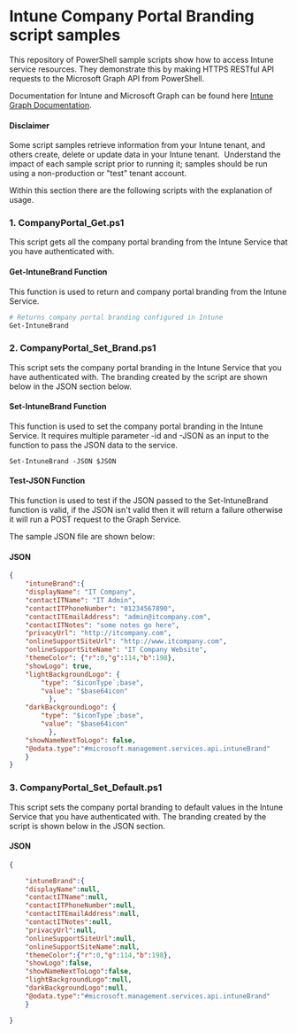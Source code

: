# Intune Company Portal Branding script samples

This repository of PowerShell sample scripts show how to access Intune service resources.  They demonstrate this by making HTTPS RESTful API requests to the Microsoft Graph API from PowerShell.

Documentation for Intune and Microsoft Graph can be found here [Intune Graph Documentation](https://developer.microsoft.com/en-us/graph/docs/api-reference/beta/resources/intune_graph_overview).

#### Disclaimer
Some script samples retrieve information from your Intune tenant, and others create, delete or update data in your Intune tenant.  Understand the impact of each sample script prior to running it; samples should be run using a non-production or "test" tenant account. 

Within this section there are the following scripts with the explanation of usage.

### 1. CompanyPortal_Get.ps1
This script gets all the company portal branding from the Intune Service that you have authenticated with.

#### Get-IntuneBrand Function
This function is used to return and company portal branding from the Intune Service.

```PowerShell
# Returns company portal branding configured in Intune
Get-IntuneBrand
```
### 2. CompanyPortal_Set_Brand.ps1
This script sets the company portal branding in the Intune Service that you have authenticated with. The branding created by the script are shown below in the JSON section below.

#### Set-IntuneBrand Function
This function is used to set the company portal branding in the Intune Service. It requires multiple parameter -id and -JSON as an input to the function to pass the JSON data to the service.

```
Set-IntuneBrand -JSON $JSON
```

#### Test-JSON Function
This function is used to test if the JSON passed to the Set-IntuneBrand function is valid, if the JSON isn't valid then it will return a failure otherwise it will run a POST request to the Graph Service.

The sample JSON file are shown below:

#### JSON

```JSON
{
    "intuneBrand":{
    "displayName": "IT Company",
    "contactITName": "IT Admin",
    "contactITPhoneNumber": "01234567890",
    "contactITEmailAddress": "admin@itcompany.com",
    "contactITNotes": "some notes go here",
    "privacyUrl": "http://itcompany.com",
    "onlineSupportSiteUrl": "http://www.itcompany.com",
    "onlineSupportSiteName": "IT Company Website",
    "themeColor": {"r":0,"g":114,"b":198},
    "showLogo": true,
    "lightBackgroundLogo": {
        "type": "$iconType`;base",
        "value": "$base64icon"
          },
    "darkBackgroundLogo": {
        "type": "$iconType`;base",
        "value": "$base64icon"
          },
    "showNameNextToLogo": false,
    "@odata.type":"#microsoft.management.services.api.intuneBrand"
    }
}
```
### 3. CompanyPortal_Set_Default.ps1
This script sets the company portal branding to default values in the Intune Service that you have authenticated with. The branding created by the script is shown below in the JSON section.

#### JSON

```JSON
{

    "intuneBrand":{
    "displayName":null,
    "contactITName":null,
    "contactITPhoneNumber":null,
    "contactITEmailAddress":null,
    "contactITNotes":null,
    "privacyUrl":null,
    "onlineSupportSiteUrl":null,
    "onlineSupportSiteName":null,
    "themeColor":{"r":0,"g":114,"b":198},
    "showLogo":false,
    "showNameNextToLogo":false,
    "lightBackgroundLogo":null,
    "darkBackgroundLogo":null,
    "@odata.type":"#microsoft.management.services.api.intuneBrand"
    }

}
```
